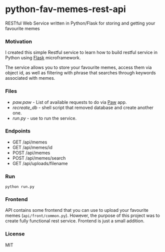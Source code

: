 # python-fav-memes-rest-api
RESTful Web Service written in Python/Flask for storing and getting your favourite memes

### Motivation
I created this simple Restful service to learn how to build restful service in Python using [Flask](http://flask.pocoo.org) microframework.

The service allows you to store your favourite memes, access them via object id, as well as filtering with phrase that searches through keywords associated with memes.

### Files

- *paw.paw* - List of available requests to do via [Paw](https://luckymarmot.com/paw) app.
- *recreate_db* - shell script that removed database and create another one.
- *run.py* - use to run the service.

### Endpoints
- GET /api/memes
- GET /api/memes/id
- POST /api/memes
- POST /api/memes/search
- GET /api/uploads/filename

### Run
`python run.py`

### Frontend
API contains some frontend that you can use to upload your favourite memes (`api/front/common.py`).
However, the purpose of this project was to create fully functional rest service. Frontend is just a small addition.

### License
MIT
